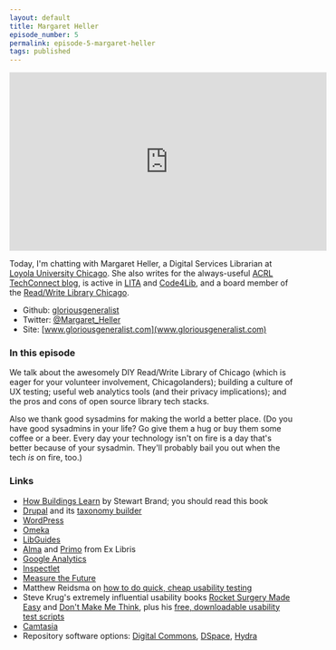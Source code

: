 ```yaml
---
layout: default
title: Margaret Heller
episode_number: 5
permalink: episode-5-margaret-heller
tags: published
---
```


<iframe width="560" height="315" src="https://www.youtube.com/embed/Yi0kCLuNDCU" frameborder="0" allowfullscreen></iframe>

Today, I'm chatting with Margaret Heller, a Digital Services Librarian at [Loyola University Chicago](http://libraries.luc.edu/). She also writes for the always-useful [ACRL TechConnect blog](http://acrl.ala.org/techconnect/), is active in [LITA](http://www.lita.org) and [Code4Lib](http://code4lib.org/), and a board member of the [Read/Write Library Chicago](http://readwritelibrary.org/).

* Github: [gloriousgeneralist](http://github.com/gloriousgeneralist)
* Twitter: [@Margaret_Heller](https://twitter.com/Margaret_Heller)
* Site: [www.gloriousgeneralist.com](www.gloriousgeneralist.com)

### In this episode

We talk about the awesomely DIY Read/Write Library of Chicago (which is eager for your volunteer involvement, Chicagolanders); building a culture of UX testing; useful web analytics tools (and their privacy implications); and the pros and cons of open source library tech stacks.

Also we thank good sysadmins for making the world a better place. (Do you have good sysadmins in your life? Go give them a hug or buy them some coffee or a beer. Every day your technology isn't on fire is a day that's better because of your sysadmin. They'll probably bail you out when the tech _is_ on fire, too.)

### Links

* [How Buildings Learn](https://www.worldcat.org/title/how-buildings-learn-what-happens-after-theyre-built/oclc/29566065) by Stewart Brand; you should read this book
* [Drupal](https://www.drupal.org/) and its [taxonomy builder](https://www.drupal.org/project/taxonomy_builder)
* [WordPress](https://wordpress.org/)
* [Omeka](http://omeka.org/)
* [LibGuides](http://springshare.com/libguides/)
* [Alma](http://www.exlibrisgroup.com/category/AlmaOverview) and [Primo](http://www.exlibrisgroup.com/category/PrimoOverview) from Ex Libris
* [Google Analytics](https://www.google.com/analytics/)
* [Inspectlet](https://www.inspectlet.com/)
* [Measure the Future](http://measurethefuture.net/)
* Matthew Reidsma on [how to do quick, cheap usability testing](http://matthew.reidsrow.com/articles/13)
* Steve Krug's extremely influential usability books [Rocket Surgery Made Easy](https://www.worldcat.org/title/rocket-surgery-made-easy-the-do-it-yourself-guide-to-finding-and-fixing-usability-problems/oclc/499491845) and [Don't Make Me Think](https://www.worldcat.org/title/dont-make-me-think-revisited-a-common-sense-approach-to-web-usability/oclc/859556499&referer=brief_results), plus his [free, downloadable usability test scripts](https://www.sensible.com/downloads-rsme.html)
* [Camtasia](https://www.techsmith.com/camtasia.html)
* Repository software options: [Digital Commons](http://digitalcommons.bepress.com/), [DSpace](http://www.dspace.org/), [Hydra](http://projecthydra.org/)
